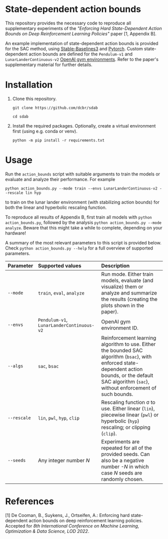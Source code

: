 # State-dependent action bounds
This repository provides the necessary code to reproduce all supplementary experiments of the *"Enforcing Hard State-Dependent Action Bounds on Deep Reinforcement Learning Policies"* paper [1, Appendix B].

An example implementation of state-dependent action bounds is provided for the SAC method, using [Stable-Baselines3](https://github.com/DLR-RM/stable-baselines3) and [Pytorch](https://pytorch.org).
Custom state-dependent action bounds are defined for the `Pendulum-v1` and `LunarLanderContinuous-v2` [OpenAI gym environments](https://gymlibrary.ml).
Refer to the paper's supplementary material for further details.

# Installation

1. Clone this repository.

   ``git clone https://github.com/dcbr/sdab``

   ``cd sdab``

2. Install the required packages.
   Optionally, create a virtual environment first (using e.g. conda or venv).

   ``python -m pip install -r requirements.txt``

# Usage

Run the `action_bounds` script with suitable arguments to train the models or evaluate and analyze their performance.
For example

``python action_bounds.py --mode train --envs LunarLanderContinuous-v2 --rescale lin hyp``

to train on the lunar lander environment (with stabilizing action bounds) for both the linear and hyperbolic rescaling function.

To reproduce all results of Appendix B, first train all models with ``python action_bounds.py``, followed by the analysis ``python action_bounds.py --mode analyze``. Beware that this might take a while to complete, depending on your hardware!

A summary of the most relevant parameters to this script is provided below.
Check ``python action_bounds.py --help`` for a full overview of supported parameters.

| Parameter   | Supported values                          | Description                                                                                                                                                                                                |
|:------------|:------------------------------------------|:-----------------------------------------------------------------------------------------------------------------------------------------------------------------------------------------------------------|
| `--mode`    | `train`, `eval`, `analyze`                | Run mode. Either train models, evaluate (and visualize) them or analyze and summarize the results (creating the plots shown in the paper).                                                                 |
| `--envs`    | `Pendulum-v1`, `LunarLanderContinuous-v2` | OpenAI gym environment ID.                                                                                                                                                                                 |
| `--algs`    | `sac`, `bsac`                             | Reinforcement learning algorithm to use. Either the bounded SAC algorithm (`bsac`), with enforced state-dependent action bounds, or the default SAC algorithm (`sac`), without enforcement of such bounds. |
| `--rescale` | `lin`, `pwl`, `hyp`, `clip`               | Rescaling function &sigma; to use. Either linear (`lin`), piecewise linear (`pwl`) or hyperbolic (`hyp`) rescaling; or clipping (`clip`).                                                                  |
| `--seeds`   | Any integer number *N*                    | Experiments are repeated for all of the provided seeds. Can also be a negative number *-N* in which case *N* seeds are randomly chosen.                                                                    |

# References

[1] De Cooman, B., Suykens, J., Ortseifen, A.: Enforcing hard state-dependent action bounds on deep reinforcement learning policies. Accepted for *8th International Conference on Machine Learning, Optimization & Data Science, LOD 2022*.
